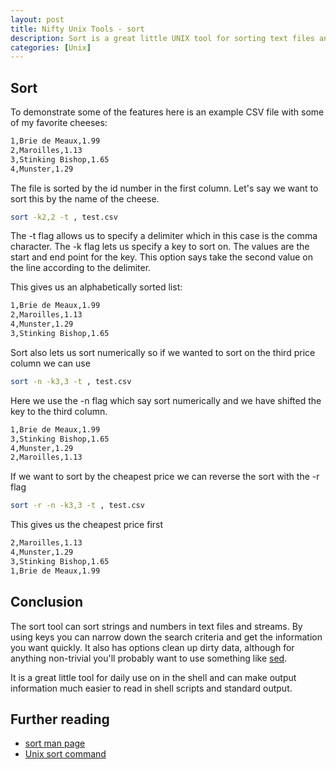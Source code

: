```yaml
--- 
layout: post
title: Nifty Unix Tools - sort
description: Sort is a great little UNIX tool for sorting text files and streams. Here's a quick overview of how it works.
categories: [Unix]
---
```


## Sort

To demonstrate some of the features here is an example CSV file with some of my favorite cheeses:

``` bash 
1,Brie de Meaux,1.99
2,Maroilles,1.13
3,Stinking Bishop,1.65
4,Munster,1.29
```

The file is sorted by the id number in the first column. Let's say we want to sort this by the name of the cheese.

``` bash 
sort -k2,2 -t , test.csv
```

The -t flag allows us to specify a delimiter which in this case is the comma character. The -k flag lets us specify a key to sort on. The values are the start and end point for the key. This option says take the second value on the line according to the delimiter. 

This gives us an alphabetically sorted list:

``` bash 
1,Brie de Meaux,1.99
2,Maroilles,1.13
4,Munster,1.29
3,Stinking Bishop,1.65
```

Sort also lets us sort numerically so if we wanted to sort on the third price column we can use

``` bash 
sort -n -k3,3 -t , test.csv
```

Here we use the -n flag which say sort numerically and we have shifted the key to the third column.

``` bash 
1,Brie de Meaux,1.99
3,Stinking Bishop,1.65
4,Munster,1.29
2,Maroilles,1.13

```

If we want to sort by the cheapest price we can reverse the sort with the -r flag

``` bash 
sort -r -n -k3,3 -t , test.csv
```

This gives us the cheapest price first 

``` bash 
2,Maroilles,1.13
4,Munster,1.29
3,Stinking Bishop,1.65
1,Brie de Meaux,1.99
```

## Conclusion

The sort tool can sort strings and numbers in text files and streams. By using keys you can narrow down the search criteria and get the information you want quickly. It also has options clean up dirty data, although for anything non-trivial you'll probably want to use something like [sed][3].

It is a great little tool for daily use on in the shell and can make output information much easier to read in shell scripts and standard output. 

## Further reading

* [sort man page][1]
* [Unix sort command][3]

[1]: http://linux.die.net/man/1/sort
[2]: http://linux.die.net/man/1/sed
[3]: http://www.softpanorama.org/Tools/sort.shtml
	
